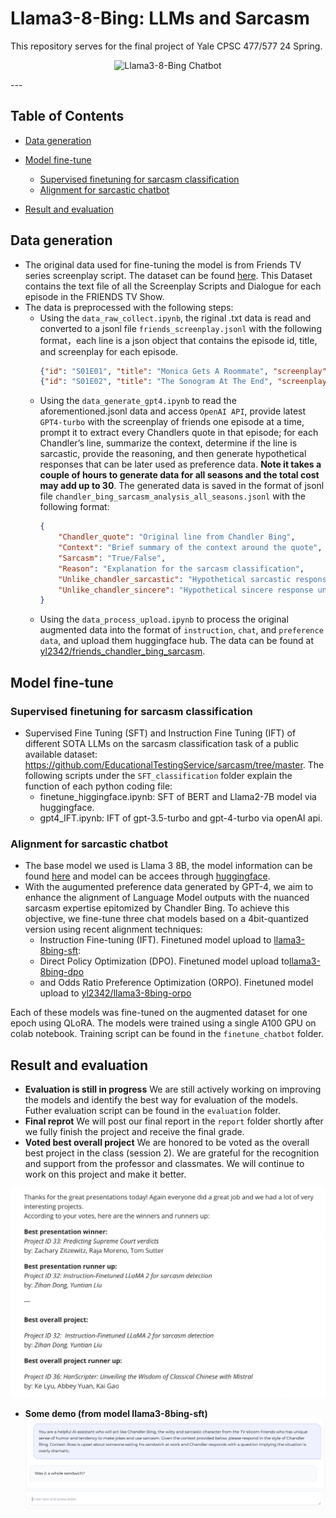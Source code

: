 # Llama3-8-Bing: LLMs and Sarcasm

This repository serves for the final project of Yale CPSC 477/577 24 Spring. 


<p align="center">
  <img src="demos/chander_chatbot.png" alt="Llama3-8-Bing Chatbot" width="600">
</p>
---

##  Table of Contents
- [Data generation](#data-generation)
    
- [Model fine-tune](#model-fine-tune)
    - [Supervised finetuning for sarcasm classification](#supervised-finetuning-for-sarcasm-classification)
    - [Alignment for sarcastic chatbot](#yale-hpc-user)
- [Result and evaluation](#result-and-evaluation)


## Data generation
* The original data used for fine-tuning the model is from Friends TV series screenplay script. The dataset can be found [here](https://huggingface.co/datasets/blessondensil294/friends-tv-series-screenplay-script). This Dataset contains the text file of all the Screenplay Scripts and Dialogue for each episode in the FRIENDS TV Show.
* The data is preprocessed with the following steps:
    * Using the `data_raw_collect.ipynb`,  the riginal .txt data is read and converted to a jsonl file `friends_screenplay.jsonl` with the following format，each line is a json object that contains the episode id, title, and screenplay for each episode.
        ```json
        {"id": "S01E01", "title": "Monica Gets A Roommate", "screenplay": "The One Where Monica Gets a New Roommate (The Pilot-The Uncut Version)\nWritten by: Marta Kauffman & David Crane\n\n\n[Scene: Central Perk, Chandler, Joey, Phoebe, and Monica are there.]\n\nMonica: There's nothing to tell! He's just some guy I work with!\n\nJoey: C'mon, you're going out with the guy!..."}
        {"id": "S01E02", "title": "The Sonogram At The End", "screenplay": "The One With the Sonogram at the End\nWritten by: Marta Kauffman & David Crane\n\n\n[Scene Central Perk, everyone's there.]\n\nMonica: What you guys don't understand is, for us, kissing is as important as any part of it.\n\nJoey: Yeah, right!..."}
        ```
    * Using the `data_generate_gpt4.ipynb` to read the aforementioned.jsonl data and access `OpenAI API`, provide latest `GPT4-turbo`  with the screenplay of friends one episode at a time, prompt it to extract every Chandlers quote in that episode; for each Chandler’s line, summarize the context, determine if the line is sarcastic, provide the reasoning, and then generate hypothetical responses that can be later used as preference data. **Note it takes a couple of hours to generate data for all seasons and the total cost may add up to 30**. The generated data is saved in the format of jsonl file `chandler_bing_sarcasm_analysis_all_seasons.jsonl` with the following format:
        ```json
        {
            "Chandler_quote": "Original line from Chandler Bing",
            "Context": "Brief summary of the context around the quote",
            "Sarcasm": "True/False",
            "Reason": "Explanation for the sarcasm classification",
            "Unlike_chandler_sarcastic": "Hypothetical sarcastic response unlikely to be said by Chandler Bing",
            "Unlike_chandler_sincere": "Hypothetical sincere response unlikely to be said by Chandler Bing"
        }        
        ```
    * Using the `data_process_upload.ipynb` to process the original augmented data into the format of `instruction`, `chat`, and `preference data`, and upload them huggingface hub. The data can be found at [yl2342/friends_chandler_bing_sarcasm](https://huggingface.co/datasets/yl2342/friends_chandler_bing_sarcasm).


## Model fine-tune


### Supervised finetuning for sarcasm classification
* Supervised Fine Tuning (SFT) and Instruction Fine Tuning (IFT) of different SOTA LLMs on the sarcasm classification task of a public available dataset: https://github.com/EducationalTestingService/sarcasm/tree/master. The following scripts under the `SFT_classification` folder explain the function of each python coding file:
    * finetune_higgingface.ipynb: SFT of BERT and Llama2-7B model via huggingface.
    * gpt4_IFT.ipynb: IFT of gpt-3.5-turbo and gpt-4-turbo via openAI api.

### Alignment for sarcastic chatbot
* The base model we used is Llama 3 8B, the model information can be found [here](https://llama.meta.com/llama3/) and model can be accees through [huggingface](https://huggingface.co/meta-llama/Meta-Llama-3-8B).
* With the augumented preference data generated by GPT-4, we aim to enhance the alignment of Language Model outputs with the nuanced sarcasm expertise epitomized by Chandler Bing. To achieve this objective, we fine-tune three chat models based on a 4bit-quantized version using recent alignment techniques: 
    * Instruction Fine-tuning (IFT). Finetuned model upload to [llama3-8bing-sft](https://huggingface.co/yl2342/llama3-8bing-sft): 
    * Direct Policy Optimization (DPO). Finetuned model upload to[llama3-8bing-dpo](https://huggingface.co/yl2342/llama3-8bing-dpo)
    * and Odds Ratio Preference Optimization (ORPO). Finetuned model upload to [yl2342/llama3-8bing-orpo](https://huggingface.co/yl2342/llama3-8bing-orpo)

Each of these models was fine-tuned on the augmented dataset for one epoch using QLoRA. The models were trained using a single A100 GPU on colab notebook. Training script can be found in the `finetune_chatbot` folder. 


## Result and evaluation
* **Evaluation is still in progress**
We are still actively working on improving the models and identify the best way for evaluation of the models. Futher evaluation script can be found in the `evaluation` folder.
* **Final reprot**
We will post our final report in the `report` folder shortly after we fully finish the project and receive the final grade.
* **Voted best overall project**
We are honored to be voted as the overall best project in the class (session 2). We are grateful for the recognition and support from the professor and classmates. We will continue to work on this project and make it better.

<p align="center">
  <img src="demos/best_project.png" alt="best_project" width="600">
</p>


* **Some demo (from model llama3-8bing-sft)**
![demo from llama3-8bing-orpo](<demos/llama3_8bing_orpo_demo.png>)

